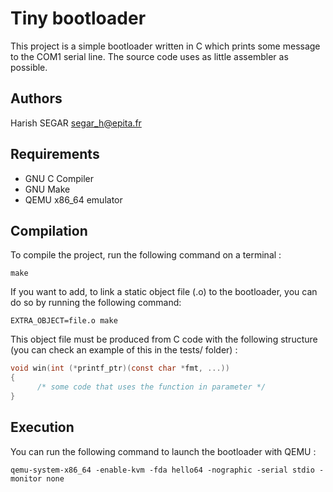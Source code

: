 # Tiny bootloader

This project is a simple bootloader written in C which prints some message to the COM1 serial line.
The source code uses as little assembler as possible.

## Authors

Harish SEGAR <segar_h@epita.fr>

## Requirements

- GNU C Compiler
- GNU Make
- QEMU x86_64 emulator

## Compilation

To compile the project, run the following command on a terminal :

```
make
```

If you want to add, to link a static object file (.o) to the
bootloader, you can do so by running the following command:

```
EXTRA_OBJECT=file.o make
```

This object file must be produced from C code with the
following structure (you can check an example of this in the tests/ folder) :

```c
void win(int (*printf_ptr)(const char *fmt, ...))
{
      /* some code that uses the function in parameter */
}
```

## Execution

You can run the following command to launch the bootloader with QEMU :

```
qemu-system-x86_64 -enable-kvm -fda hello64 -nographic -serial stdio -monitor none
```
